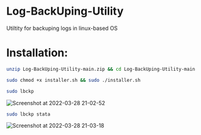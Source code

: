 # Log-BackUping-Utility
Utiltity for backuping logs in linux-based OS

# Installation:
```bash
unzip Log-BackUping-Utility-main.zip && cd Log-BackUping-Utility-main
```
```bash
sudo chmod +x installer.sh && sudo ./installer.sh
```
```bash
sudo lbckp
```

![Screenshot at 2022-03-28 21-02-52](https://user-images.githubusercontent.com/43719011/160384873-3d89b987-8641-4ab1-971d-8e2d141562a4.png)

```bash
sudo lbckp stata
```
![Screenshot at 2022-03-28 21-03-18](https://user-images.githubusercontent.com/43719011/160384912-88f9c6ab-04a4-464e-b5af-6d8b0995f207.png)